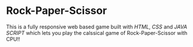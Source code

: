 # Rock-Paper-Scissor
This is a fully responsive web based game built with *HTML*, *CSS* and *JAVA SCRIPT* which lets you play the
calssical game of Rock-Paper-Scissor with CPU!!
